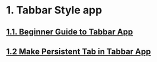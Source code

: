 
# 1. Tabbar Style app
## [1.1. Beginner Guide to Tabbar App](https://proandroiddev.com/flutter-creating-multi-widget-applications-with-tabbar-902a51452075)

## [1.2 Make Persistent Tab in Tabbar App](https://medium.com/@diegoveloper/flutter-persistent-tab-bars-a26220d322bc)

